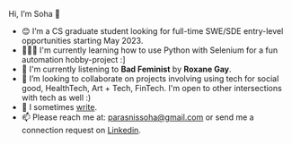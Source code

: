 Hi, I’m Soha 🌸

- 😊 I’m a CS graduate student looking for full-time SWE/SDE entry-level opportunities starting May 2023. 
- 👩🏽‍💻 I'm currently learning how to use Python with Selenium for a fun automation hobby-project :]  
- 🌱 I'm currently listening to **Bad Feminist** by **Roxane Gay**.
- 💞️ I’m looking to collaborate on projects involving using tech for social good, HealthTech, Art + Tech, FinTech. 
     I'm open to other intersections with tech as well :)  
- 🌇 I sometimes [write](https://medium.com/@sohap).
- 📫 Please reach me at: parasnissoha@gmail.com or send me a connection request on [Linkedin](https://www.linkedin.com/in/soha-parasnis). 

<!---
SohaWithAnS/SohaWithAnS is a ✨ special ✨ repository because its `README.md` (this file) appears on your GitHub profile.
You can click the Preview link to take a look at your changes.
--->
